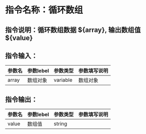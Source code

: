 # 指令名称：循环数组
## 指令说明：循环数组数据 $\{array\}, 输出数组值 $\{value\}
## 指令输入：

 | 参数名 | 参数lebel | 参数类型 | 参数填写说明 | 
 | ------------- | ------------- | ------------- | ------------- |
 | array | 数组对象 | variable | 数组对象 |


## 指令输出：

 | 参数名 | 参数lebel | 参数类型 | 参数填写说明 | 
 | ------------- | ------------- | ------------- | ------------- |
 | value | 数组值 | string |  |

	
